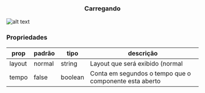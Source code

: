<h3 align="center">Carregando</h3> 

![alt text](https://raw.githubusercontent.com/vitoralvesdev/react-native-componentes/master/prints/Carregando.jpeg)

### Propriedades 
| prop | padrão | tipo | descrição |
| ---- | ---- | ----| ---- |
| layout | normal | string | Layout que será exibido (normal | ponteiro) |
| tempo | false | boolean | Conta em segundos o tempo que o componente esta aberto  |
